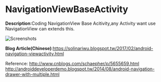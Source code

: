 # NavigationViewBaseActivity
**Description**:Coding NavigationView Base Acitivity,any Activity want use NavigationView can extends this.

![Screenshots](https://3.bp.blogspot.com/-G5_vEDXGxE0/WNYU4uEZusI/AAAAAAAADOA/cd_rmL6e9d8rAR7FFMS1Br-5_bmcpMTzQCLcB/s320/ToolBarItem.gif)

**Blog Article(Chinese)**:https://solinariwu.blogspot.tw/2017/02/android-navigation-viewactivity.html

Reference:
http://www.cnblogs.com/schaepher/p/5655659.html          
http://androiddeveloperdemo.blogspot.tw/2014/08/android-navigation-drawer-with-multiple.html
